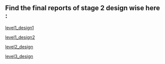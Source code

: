 ## **Find the final reports of stage 2 design wise here :**

[level1_design1](https://github.com/vyomasystems-lab/challenges-krunalbadlani/blob/master/level1_design1_report.md)

[level1_design2](https://github.com/vyomasystems-lab/challenges-krunalbadlani/blob/master/level1_design2_report.md)

[level2_design](https://github.com/vyomasystems-lab/challenges-krunalbadlani/blob/master/level2_design_report.md)

[level3_design](https://github.com/vyomasystems-lab/challenges-krunalbadlani/blob/master/level3_design_report.md)
